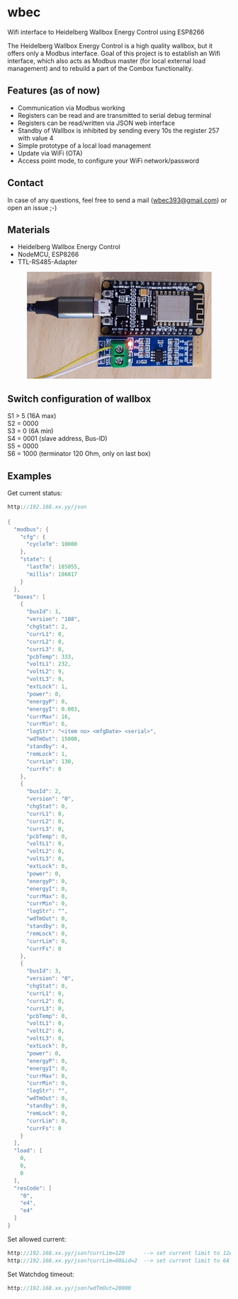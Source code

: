 # wbec
Wifi interface to Heidelberg Wallbox Energy Control using ESP8266  
  
The Heidelberg Wallbox Energy Control is a high quality wallbox, but it offers only a Modbus interface.
Goal of this project is to establish an Wifi interface, which also acts as Modbus master (for local external load management) and to rebuild a part of the Combox functionality.  

## Features (as of now)
- Communication via Modbus working
- Registers can be read and are transmitted to serial debug terminal
- Registers can be read/written via JSON web interface
- Standby of Wallbox is inhibited by sending every 10s the register 257 with value 4
- Simple prototype of a local load management
- Update via WiFi (OTA)
- Access point mode, to configure your WiFi network/password

## Contact
In case of any questions, feel free to send a mail (wbec393@gmail.com) or open an issue  ;-)

## Materials
- Heidelberg Wallbox Energy Control
- NodeMCU, ESP8266
- TTL-RS485-Adapter

<p align="center">
  <img src="/images/wbec.jpg">
</p>

## Switch configuration of wallbox
S1 > 5 (16A max)  
S2 = 0000  
S3 = 0 (6A min)  
S4 = 0001 (slave address, Bus-ID)  
S5 = 0000  
S6 = 1000 (terminator 120 Ohm, only on last box)  

## Examples

Get current status:
```c++
http://192.168.xx.yy/json

{
  "modbus": {
    "cfg": {
      "cycleTm": 10000
    },
    "state": {
      "lastTm": 185055,
      "millis": 186817
    }
  },
  "boxes": [
    {
      "busId": 1,
      "version": "108",
      "chgStat": 2,
      "currL1": 0,
      "currL2": 0,
      "currL3": 0,
      "pcbTemp": 333,
      "voltL1": 232,
      "voltL2": 9,
      "voltL3": 9,
      "extLock": 1,
      "power": 0,
      "energyP": 0,
      "energyI": 0.003,
      "currMax": 16,
      "currMin": 6,
      "logStr": "<item no> <mfgDate> <serial>",
      "wdTmOut": 15000,
      "standby": 4,
      "remLock": 1,
      "currLim": 130,
      "currFs": 0
    },
    {
      "busId": 2,
      "version": "0",
      "chgStat": 0,
      "currL1": 0,
      "currL2": 0,
      "currL3": 0,
      "pcbTemp": 0,
      "voltL1": 0,
      "voltL2": 0,
      "voltL3": 0,
      "extLock": 0,
      "power": 0,
      "energyP": 0,
      "energyI": 0,
      "currMax": 0,
      "currMin": 0,
      "logStr": "",
      "wdTmOut": 0,
      "standby": 0,
      "remLock": 0,
      "currLim": 0,
      "currFs": 0
    },
    {
      "busId": 3,
      "version": "0",
      "chgStat": 0,
      "currL1": 0,
      "currL2": 0,
      "currL3": 0,
      "pcbTemp": 0,
      "voltL1": 0,
      "voltL2": 0,
      "voltL3": 0,
      "extLock": 0,
      "power": 0,
      "energyP": 0,
      "energyI": 0,
      "currMax": 0,
      "currMin": 0,
      "logStr": "",
      "wdTmOut": 0,
      "standby": 0,
      "remLock": 0,
      "currLim": 0,
      "currFs": 0
    }
  ],
  "load": [
    0,
    0,
    0
  ],
  "resCode": [
    "0",
    "e4",
    "e4"
  ]
}
```

Set allowed current:
```c++
http://192.168.xx.yy/json?currLim=120      --> set current limit to 12A (on the box with id=0, i.e. ModBus Bus-ID=1)
http://192.168.xx.yy/json?currLim=60&id=2  --> set current limit to 6A on the box with id=2 (i.e. ModBus Bus-ID=3)
```

Set Watchdog timeout:
```c++
http://192.168.xx.yy/json?wdTmOut=20000
```
